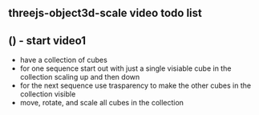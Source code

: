 ## threejs-object3d-scale video todo list

## () - start video1
* have a collection of cubes
* for one sequence start out with just a single visiable cube in the collection scaling up and then down
* for the next sequence use trasparency to make the other cubes in the collection visible
* move, rotate, and scale all cubes in the collection
